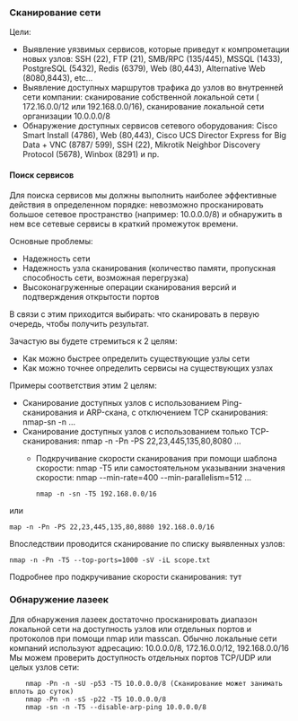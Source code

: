 ### Сканирование сети

Цели:

- Выявление уязвимых сервисов, которые приведут к компрометации новых узлов: SSH (22), FTP (21), SMB/RPC (135/445),
  MSSQL (1433), PostgreSQL (5432), Redis (6379), Web (80,443), Alternative Web (8080,8443), etc…
- Выявление доступных маршрутов трафика до узлов во внутренней сети компании: сканирование собственной локальной сети (
  172.16.0.0/12 или 192.168.0.0/16), сканирование локальной сети организации 10.0.0.0/8
- Обнаружение доступных сервисов сетевого оборудования: Cisco Smart Install (4786), Web (80,443), Cisco UCS Director
  Express for Big Data + VNC (8787/ 599), SSH (22), Mikrotik Neighbor Discovery Protocol (5678), Winbox (8291) и пр.

#### Поиск сервисов

Для поиска сервисов мы должны выполнить наиболее эффективные действия в определенном порядке: невозможно просканировать
большое сетевое пространство (например: 10.0.0.0/8) и обнаружить в нем все сетевые сервисы в
краткий промежуток времени.

Основные проблемы:

- Надежность сети
- Надежность узла сканирования (количество памяти, пропускная способность сети, возможная перегрузка)
- Высоконагруженные операции сканирования версий и подтверждения открытости портов

В связи с этим приходится выбирать: что сканировать в первую очередь, чтобы получить результат.

Зачастую вы будете стремиться к 2 целям:

- Как можно быстрее определить существующие узлы сети
- Как можно точнее определить сервисы на существующих узлах

Примеры соответствия этим 2 целям:

- Сканирование доступных узлов с использованием Ping-сканирования и ARP-скана, с отключением TCP сканирования: nmap-sn
  -n …
- Сканирование доступных узлов с использованием только TCP-сканирования: nmap -n -Pn -PS 22,23,445,135,80,8080 …
    - Подкручивание скорости сканирования при помощи шаблона скорости: nmap -T5 или самостоятельном указывании значения
      скорости: nmap --min-rate=400 --min-parallelism=512 …

          nmap -n -sn -T5 192.168.0.0/16

или

    map -n -Pn -PS 22,23,445,135,80,8080 192.168.0.0/16

Впоследствии проводится сканирование по списку выявленных узлов:

    nmap -n -Pn -T5 --top-ports=1000 -sV -iL scope.txt

Подробнее про подкручивание скорости сканирования: тут

### Обнаружение лазеек

Для обнаружения лазеек достаточно просканировать диапазон локальной сети на доступность узлов или отдельных портов и
протоколов при помощи nmap или masscan.
Обычно локальные сети компаний используют адресацию: 10.0.0.0/8, 172.16.0.0/12, 192.168.0.0/16
Мы можем проверить доступность отдельных портов TCP/UDP или целых узлов сети:

        nmap -Pn -n -sU -p53 -T5 10.0.0.0/8 (Сканирование может занимать вплоть до суток)
        nmap -Pn -n -sS -p22 -T5 10.0.0.0/8
        nmap -sn -n -T5 --disable-arp-ping 10.0.0.0/8